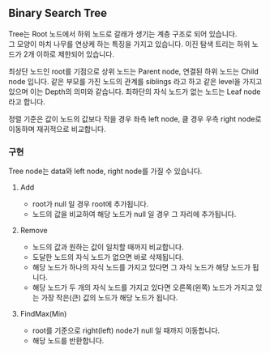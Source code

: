 ## Binary Search Tree

Tree는 Root 노드에서 하위 노드로 갈래가 생기는 계층 구조로 되어 있습니다.  
그 모양이 마치 나무를 연상케 하는 특징을 가지고 있습니다.
이진 탐색 트리는 하위 노드가 2개 이하로 제한되어 있습니다.

최상단 노드인 root를 기점으로 상위 노드는 Parent node, 연결된 하위 노드는 Child node 입니다. 같은 부모를 가진 노드의 관계를 siblings 라고 하고 같은 level을 가지고 있으며 이는 Depth의 의미와 같습니다. 최하단의 자식 노드가 없는 노드는 Leaf node 라고 합니다.

정렬 기준은 값이 노드의 값보다 작을 경우 좌측 left node, 클 경우 우측 right node로 이동하며 재귀적으로 비교합니다.

### 구현

Tree node는 data와 left node, right node를 가질 수 있습니다.

1. Add

   - root가 null 일 경우 root에 추가됩니다.
   - 노드의 값을 비교하여 해당 노드가 null 일 경우 그 자리에 추가됩니다.

2. Remove

   - 노드의 값과 원하는 값이 일치할 때까지 비교합니다.
   - 도달한 노드의 자식 노드가 없으면 바로 삭제됩니다.
   - 해당 노드가 하나의 자식 노드를 가지고 있다면 그 자식 노드가 해당 노드가 됩니다.
   - 해당 노드가 두 개의 자식 노드를 가지고 있다면 오른쪽(왼쪽) 노드가 가지고 있는 가장 작은(큰) 값의 노드가 해당 노드가 됩니다.

3. FindMax(Min)
   - root를 기준으로 right(left) node가 null 일 때까지 이동합니다.
   - 해당 노드를 반환합니다.
